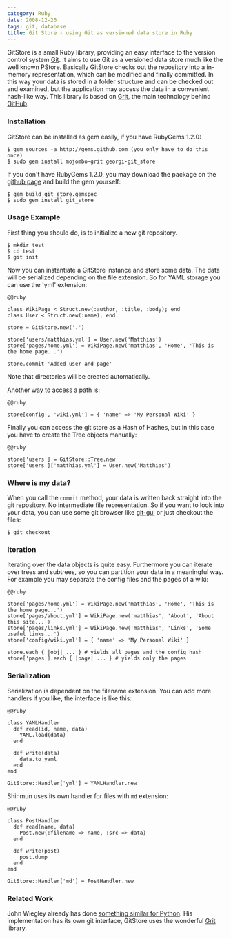 ```yaml
--- 
category: Ruby
date: 2008-12-26
tags: git, database
title: Git Store - using Git as versioned data store in Ruby
---
```






GitStore is a small Ruby library, providing an easy interface to the
version control system [Git][1]. It aims to use Git as a versioned
data store much like the well known PStore. Basically GitStore checks
out the repository into a in-memory representation, which can be
modified and finally committed. In this way your data is stored in a
folder structure and can be checked out and examined, but the
application may access the data in a convenient hash-like way. This
library is based on [Grit][2], the main technology behind [GitHub][3].


### Installation

GitStore can be installed as gem easily, if you have RubyGems 1.2.0:

    $ gem sources -a http://gems.github.com (you only have to do this once)
    $ sudo gem install mojombo-grit georgi-git_store

If you don't have RubyGems 1.2.0, you may download the package on the
[github page][4] and build the gem yourself:

    $ gem build git_store.gemspec
    $ sudo gem install git_store


### Usage Example

First thing you should do, is to initialize a new git repository.

    $ mkdir test
    $ cd test
    $ git init

Now you can instantiate a GitStore instance and store some data. The
data will be serialized depending on the file extension. So for YAML
storage you can use the 'yml' extension:

    @@ruby

    class WikiPage < Struct.new(:author, :title, :body); end
    class User < Struct.new(:name); end

    store = GitStore.new('.')

    store['users/matthias.yml'] = User.new('Matthias')
    store['pages/home.yml'] = WikiPage.new('matthias', 'Home', 'This is the home page...')

    store.commit 'Added user and page'

Note that directories will be created automatically.

Another way to access a path is:

    @@ruby

    store[config', 'wiki.yml'] = { 'name' => 'My Personal Wiki' }

Finally you can access the git store as a Hash of Hashes, but in this
case you have to create the Tree objects manually:

    @@ruby

    store['users'] = GitStore::Tree.new
    store['users']['matthias.yml'] = User.new('Matthias')

### Where is my data?

When you call the `commit` method, your data is written back straight
into the git repository. No intermediate file representation. So if
you want to look into your data, you can use some git browser like
[git-gui][6] or just checkout the files:

    $ git checkout


### Iteration

Iterating over the data objects is quite easy. Furthermore you can
iterate over trees and subtrees, so you can partition your data in a
meaningful way. For example you may separate the config files and the
pages of a wiki:

    @@ruby

    store['pages/home.yml'] = WikiPage.new('matthias', 'Home', 'This is the home page...')
    store['pages/about.yml'] = WikiPage.new('matthias', 'About', 'About this site...')
    store['pages/links.yml'] = WikiPage.new('matthias', 'Links', 'Some useful links...')
    store['config/wiki.yml'] = { 'name' => 'My Personal Wiki' }

    store.each { |obj| ... } # yields all pages and the config hash
    store['pages'].each { |page| ... } # yields only the pages


### Serialization

Serialization is dependent on the filename extension. You can add more
handlers if you like, the interface is like this:

    @@ruby

    class YAMLHandler
      def read(id, name, data)
        YAML.load(data)
      end
   
      def write(data)
        data.to_yaml
      end    
    end

    GitStore::Handler['yml'] = YAMLHandler.new


Shinmun uses its own handler for files with `md` extension:

    @@ruby

    class PostHandler
      def read(name, data)
        Post.new(:filename => name, :src => data)
      end
   
      def write(post)
        post.dump
      end    
    end

    GitStore::Handler['md'] = PostHandler.new


### Related Work

John Wiegley already has done [something similar for Python][4]. His
implementation has its own git interface, GitStore uses the wonderful
[Grit][2] library.

[1]: http://git.or.cz/
[2]: http://github.com/mojombo/grit
[3]: http://github.com/
[4]: http://www.newartisans.com/blog_files/git.versioned.data.store.php
[5]: http://github.com/georgi/git_store
[6]: http://www.kernel.org/pub/software/scm/git/docs/git-gui.html
